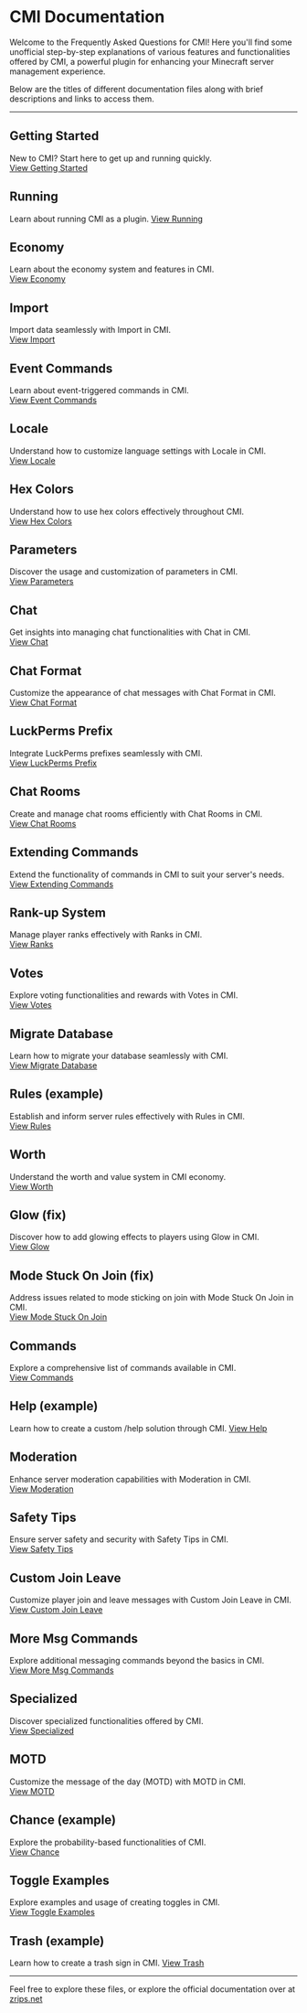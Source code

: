 
# CMI Documentation

Welcome to the Frequently Asked Questions for CMI! Here you'll find some unofficial step-by-step explanations of various features and functionalities offered by CMI, a powerful plugin for enhancing your Minecraft server management experience. 

Below are the titles of different documentation files along with brief descriptions and links to access them.

---

## Getting Started
New to CMI? Start here to get up and running quickly.  
[View Getting Started](cmi-gettingstarted.md)

## Running
Learn about running CMI as a plugin.
[View Running](cmi-running.md)

## Economy
Learn about the economy system and features in CMI.  
[View Economy](cmi-economy.md)

## Import
Import data seamlessly with Import in CMI.  
[View Import](cmi-import.md)

## Event Commands
Learn about event-triggered commands in CMI.  
[View Event Commands](cmi-eventcommands.md)

## Locale
Understand how to customize language settings with Locale in CMI.  
[View Locale](cmi-locale.md)

## Hex Colors
Understand how to use hex colors effectively throughout CMI.  
[View Hex Colors](cmi-hexcolors.md)

## Parameters
Discover the usage and customization of parameters in CMI.  
[View Parameters](cmi-parameters.md)

## Chat
Get insights into managing chat functionalities with Chat in CMI.  
[View Chat](cmi-chat.md)

## Chat Format
Customize the appearance of chat messages with Chat Format in CMI.  
[View Chat Format](cmi-chat-format.md)

## LuckPerms Prefix
Integrate LuckPerms prefixes seamlessly with CMI.  
[View LuckPerms Prefix](cmi-luckperms-prefix.md)

## Chat Rooms
Create and manage chat rooms efficiently with Chat Rooms in CMI.  
[View Chat Rooms](cmi-chatrooms.md)

## Extending Commands
Extend the functionality of commands in CMI to suit your server's needs.  
[View Extending Commands](cmi-extending-commands.md)

## Rank-up System
Manage player ranks effectively with Ranks in CMI.  
[View Ranks](cmi-ranks.md)

## Votes
Explore voting functionalities and rewards with Votes in CMI.  
[View Votes](cmi-votes.md)

## Migrate Database
Learn how to migrate your database seamlessly with CMI.  
[View Migrate Database](cmi-migrate-database.md)

## Rules (example)
Establish and inform server rules effectively with Rules in CMI.  
[View Rules](cmi-rules.md)

## Worth
Understand the worth and value system in CMI economy.  
[View Worth](cmi-worth.md)

## Glow (fix)
Discover how to add glowing effects to players using Glow in CMI.  
[View Glow](cmi-glow.md)

## Mode Stuck On Join (fix)
Address issues related to mode sticking on join with Mode Stuck On Join in CMI.  
[View Mode Stuck On Join](cmi-mode-stuck-on-join.md)

## Commands
Explore a comprehensive list of commands available in CMI.  
[View Commands](cmi-commands.md)

## Help (example)
Learn how to create a custom /help solution through CMI. 
[View Help](cmi-help.md)

## Moderation
Enhance server moderation capabilities with Moderation in CMI.  
[View Moderation](cmi-moderation.md)

## Safety Tips
Ensure server safety and security with Safety Tips in CMI.  
[View Safety Tips](cmi-safety-tips.md)

## Custom Join Leave
Customize player join and leave messages with Custom Join Leave in CMI.  
[View Custom Join Leave](cmi-custom-joinleave.md)

## More Msg Commands
Explore additional messaging commands beyond the basics in CMI.  
[View More Msg Commands](cmi-more-msg-commands.md)

## Specialized
Discover specialized functionalities offered by CMI.  
[View Specialized](cmi-specialized.md)

## MOTD
Customize the message of the day (MOTD) with MOTD in CMI.  
[View MOTD](cmi-motd.md)

## Chance (example)
Explore the probability-based functionalities of CMI.  
[View Chance](cmi-chance.md)

## Toggle Examples
Explore examples and usage of creating toggles in CMI.  
[View Toggle Examples](cmi-toggle-examples.md)

## Trash (example)
Learn how to create a trash sign in CMI.
[View Trash](cmi-trash.md)


---

Feel free to explore these files, or explore the official documentation over at [zrips.net](<https://zrips.net>)